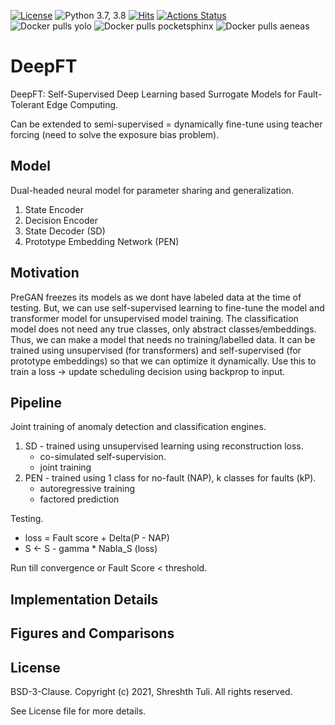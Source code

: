 [![License](https://img.shields.io/badge/License-BSD%203--Clause-red.svg)](https://github.com/imperial-qore/PreGAN/blob/master/LICENSE)
![Python 3.7, 3.8](https://img.shields.io/badge/python-3.7%20%7C%203.8-blue.svg)
[![Hits](https://hits.seeyoufarm.com/api/count/incr/badge.svg?url=https%3A%2F%2Fgithub.com%2Fimperial-qore%2FDeepFT&count_bg=%23FFC401&title_bg=%23555555&icon=&icon_color=%23E7E7E7&title=hits&edge_flat=false)](https://hits.seeyoufarm.com)
[![Actions Status](https://github.com/imperial-qore/SimpleFogSim/workflows/DeFog-Benchmarks/badge.svg)](https://github.com/imperial-qore/DeepFT/actions)
<br>
![Docker pulls yolo](https://img.shields.io/docker/pulls/shreshthtuli/yolo?label=docker%20pulls%3A%20yolo)
![Docker pulls pocketsphinx](https://img.shields.io/docker/pulls/shreshthtuli/pocketsphinx?label=docker%20pulls%3A%20pocketsphinx)
![Docker pulls aeneas](https://img.shields.io/docker/pulls/shreshthtuli/aeneas?label=docker%20pulls%3A%20aeneas)

# DeepFT

DeepFT: Self-Supervised Deep Learning based Surrogate Models for Fault-Tolerant Edge Computing.

Can be extended to semi-supervised = dynamically fine-tune using teacher forcing (need to solve the exposure bias problem).


## Model
Dual-headed neural model for parameter sharing and generalization.
1. State Encoder
2. Decision Encoder
3. State Decoder (SD)
4. Prototype Embedding Network (PEN)

## Motivation

PreGAN freezes its models as we dont have labeled data at the time of testing. 
But, we can use self-supervised learning to fine-tune the model and transformer model for unsupervised model training. The classification model does not need any true classes, only abstract classes/embeddings. Thus, we can make a model that needs no training/labelled data. It can be trained using unsupervised (for transformers) and self-supervised (for prototype embeddings) so that we can optimize it dynamically. Use this to train a loss -> update scheduling decision using backprop to input. 

## Pipeline

Joint training of anomaly detection and classification engines. 
1. SD - trained using unsupervised learning using reconstruction loss. 
	- co-simulated self-supervision.
	- joint training
2. PEN - trained using 1 class for no-fault (NAP), k classes for faults (kP).
	- autoregressive training
	- factored prediction

Testing.
- loss = Fault score + Delta(P - NAP)
- S <- S - gamma * Nabla_S (loss)

Run till convergence or Fault Score < threshold.

## Implementation Details


## Figures and Comparisons


## License

BSD-3-Clause. 
Copyright (c) 2021, Shreshth Tuli.
All rights reserved.

See License file for more details.
